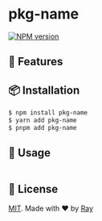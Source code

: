 # pkg-name

[![NPM version](https://img.shields.io/npm/v/pkg-name?color=a1b858&label=)](https://www.npmjs.com/package/pkg-name)

## 💎 Features

## 📦 Installation

```bash
$ npm install pkg-name
$ yarn add pkg-name
$ pnpm add pkg-name
```

## 🚀 Usage

```ts

```

## 📝 License

[MIT](./LICENSE). Made with ❤️ by [Ray](https://github.com/so1ve)